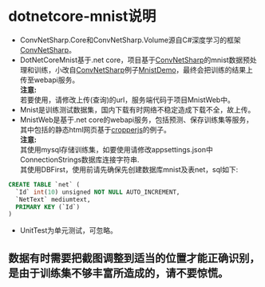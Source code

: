 # dotnetcore-mnist说明
* ConvNetSharp.Core和ConvNetSharp.Volume源自C#深度学习的框架 [ConvNetSharp](https://github.com/cbovar/ConvNetSharp)。<br/>
* DotNetCoreMnist基于.net core，项目基于[ConvNetSharp](https://github.com/cbovar/ConvNetSharp)的mnist数据预处理和训练，小改自[ConvNetSharp](https://github.com/cbovar/ConvNetSharp)例子[MnistDemo](https://github.com/cbovar/ConvNetSharp/tree/master/Examples/MnistDemo)，最终会把训练的结果上传至webapi服务。<br/>
**注意:** <br/>
若要使用，请修改上传(查询)的url，服务端代码于项目MnistWeb中。<br>
* Mnist是训练测试数据集，国内下载有时网络不稳定造成下载不全，故上传。<br/>
* MnistWeb是基于.net core的webapi服务，包括预测、保存训练集等服务，其中包括的静态html网页基于[cropperjs](https://github.com/fengyuanchen/cropperjs)的例子。<br/>
**注意:** <br/>
其使用mysql存储训练集，如要使用请修改appsettings.json中ConnectionStrings数据库连接字符串.<br/>
其使用DBFirst，使用前请先确保先创建数据库mnist及表net，sql如下:
```sql
CREATE TABLE `net` (
  `Id` int(10) unsigned NOT NULL AUTO_INCREMENT,
  `NetText` mediumtext,
  PRIMARY KEY (`Id`)
)
```
* UnitTest为单元测试，可忽略。<br/>
## 数据有时需要把截图调整到适当的位置才能正确识别，是由于训练集不够丰富所造成的，请不要惊慌。
